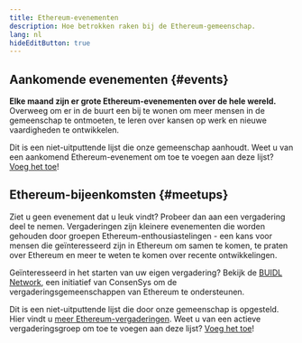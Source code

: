 ```yaml
---
title: Ethereum-evenementen
description: Hoe betrokken raken bij de Ethereum-gemeenschap.
lang: nl
hideEditButton: true
---
```


## Aankomende evenementen \{#events}

**Elke maand zijn er grote Ethereum-evenementen over de hele wereld.** Overweeg om er in de buurt een bij te wonen om meer mensen in de gemeenschap te ontmoeten, te leren over kansen op werk en nieuwe vaardigheden te ontwikkelen.

<UpcomingEventsList/>

Dit is een niet-uitputtende lijst die onze gemeenschap aanhoudt. Weet u van een aankomend Ethereum-evenement om toe te voegen aan deze lijst? [Voeg het toe](https://github.com/ethereum/ethereum-org-website/blob/dev/src/data/community-events.json)!

## Ethereum-bijeenkomsten \{#meetups}

Ziet u geen evenement dat u leuk vindt? Probeer dan aan een vergadering deel te nemen. Vergaderingen zijn kleinere evenementen die worden gehouden door groepen Ethereum-enthousiastelingen - een kans voor mensen die geïnteresseerd zijn in Ethereum om samen te komen, te praten over Ethereum en meer te weten te komen over recente ontwikkelingen.

<MeetupList />

Geïnteresseerd in het starten van uw eigen vergadering? Bekijk de [BUIDL Network](https://consensys.net/developers/buidlnetwork/), een initiatief van ConsenSys om de vergaderingsgemeenschappen van Ethereum te ondersteunen.

Dit is een niet-uitputtende lijst die door onze gemeenschap is opgesteld. Hier vindt u [meer Ethereum-vergaderingen](https://www.meetup.com/topics/ethereum/). Weet u van een actieve vergaderingsgroep om toe te voegen aan deze lijst? [Voeg het toe](https://github.com/ethereum/ethereum-org-website/blob/dev/src/data/community-meetups.json)!
